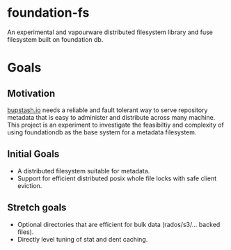 # foundation-fs

An experimental and vapourware distributed filesystem library and fuse filesystem built on foundation db.

# Goals

## Motivation

[bupstash.io](https://bupstash.io/) needs a reliable and fault tolerant way to serve repository metadata 
that is easy to administer and distribute across many machine. This project is an experiment to investigate the feasibiltiy and complexity
of using foundationdb as the base system for a metadata filesystem.

## Initial Goals

- A distributed filesystem suitable for metadata.
- Support for efficient distributed posix whole file locks with safe client eviction.

## Stretch goals

- Optional directories that are efficient for bulk data (rados/s3/... backed files).
- Directly level tuning of stat and dent caching.
